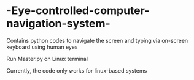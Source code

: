 # -Eye-controlled-computer-navigation-system-
Contains python codes to navigate the screen and typing via on-screen keyboard using human eyes

Run Master.py on Linux terminal

Currently, the code only works for linux-based systems
